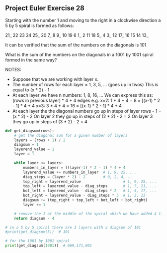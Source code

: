 ## Project Euler Exercise 28

Starting with the number 1 and moving to the right in a clockwise direction a 5 by 5 spiral is formed as follows:

21_  22  23  24  25_
20   7_  8   9_  10
19   6   1_  2   11
18   5_  4   3_  12
17_  16  15  14  13_

It can be verified that the sum of the numbers on the diagonals is 101.

What is the sum of the numbers on the diagonals in a 1001 by 1001 spiral formed in the same way?

NOTES:
- Suppose that we are working with layer x.
- The number of rows for each layer = 1, 3, 5, ... (goes up in twos)
  This is equal to (x * 2) - 1
- At each layer we have n numbers: 1, 8, 16, ...
  We can express this as: (rows in previous layer) * 4 + 4 edges
  e.g.  x=2: 1 * 4 + 4 = 8   =  [(x-1) * 2 - 1] * 4 + 4
        x=3: 3 * 4 + 4 = 16  =  [(x-1) * 2 - 1] * 4 + 4
- At each layer the the diagonal numbers go up in steps of layer rows - 1
  = (x * 2) - 2
  On layer 2 they go up in steps of (2 * 2) - 2 = 2
  On layer 3 they go up in steps of (3 * 2) - 2 = 4

```python
def get_diagsum(rows):
    # get the diagonal sum for a given number of layers
    layers = (rows + 1) / 2
    diagsum = 1
    layerend_value = 1
    layer = 1

    while layer <= layers:
        numbers_in_layer = ((layer-1) * 2 - 1) * 4 + 4
        layerend_value += numbers_in_layer  # 1, 9, 25, ...
        diag_steps = (layer * 2) - 2        # 0, 2, 4, ...
        top_right = layerend_value                   # 1, 9, 25, ...
        top_left = layerend_value - diag_steps       # 1, 7, 21, ...
        bot_left = layerend_value - diag_steps * 2   # 1, 5, 17, ...
        bot_right = layerend_value - diag_steps * 3  # 1, 3, 13
        diagsum += (top_right + top_left + bot_left + bot_right)
        layer += 1

    # remove the 1 at the middle of the spiral which we have added 4 times
    return diagsum - 4

# in a 5 by 5 spiral there are 3 layers with a diagsum of 101
#print(get_diagsum(5))  # 101

# for the 1001 by 1001 spiral
print(get_diagsum(1001))  # 669,171,001
```
